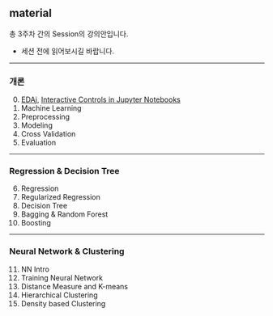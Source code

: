## material
총 3주차 간의 Session의 강의안입니다.  
- 세션 전에 읽어보시길 바랍니다.


--------------------------------------------
### 개론
0. [EDA](https://www.kaggle.com/ash316/eda-to-prediction-dietanic)j, [Interactive Controls in Jupyter Notebooks](http://github.com/KU-BIG/KUBIG_Wiki/wiki/Docker-Setup-Guide)
1. Machine Learning  
2. Preprocessing   
3. Modeling  
4. Cross Validation  
5. Evaluation

--------------------------------------------
### Regression & Decision Tree
6. Regression  
7. Regularized Regression  
8. Decision Tree  
9. Bagging & Random Forest  
10. Boosting

----------------------------------------------
### Neural Network & Clustering
11. NN Intro
12. Training Neural Network
13. Distance Measure and K-means
14. Hierarchical Clustering
15. Density based Clustering
